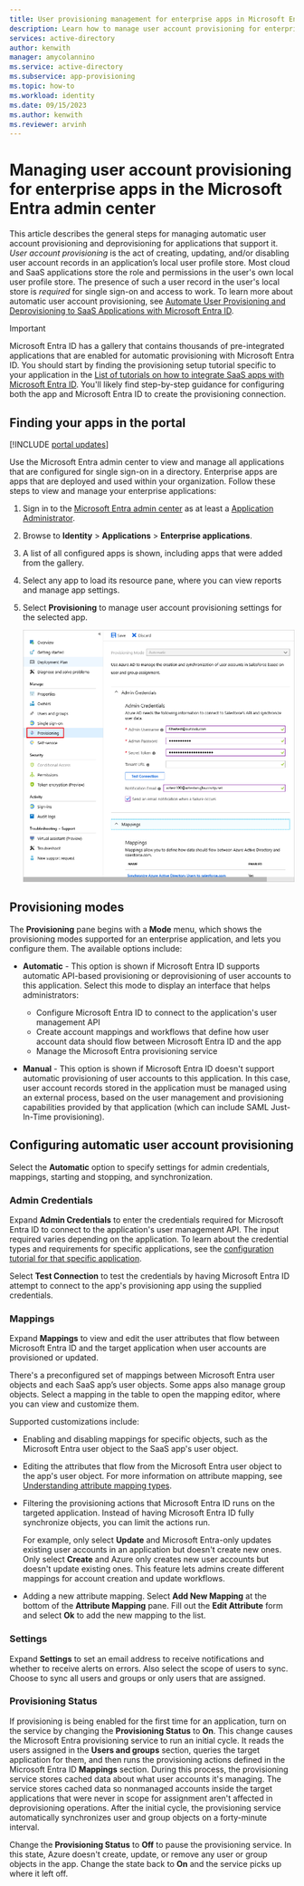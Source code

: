 ```yaml
---
title: User provisioning management for enterprise apps in Microsoft Entra ID
description: Learn how to manage user account provisioning for enterprise apps using the Microsoft Entra ID.
services: active-directory
author: kenwith
manager: amycolannino
ms.service: active-directory
ms.subservice: app-provisioning
ms.topic: how-to
ms.workload: identity
ms.date: 09/15/2023
ms.author: kenwith
ms.reviewer: arvinh
---
```


# Managing user account provisioning for enterprise apps in the Microsoft Entra admin center

This article describes the general steps for managing automatic user account provisioning and deprovisioning for applications that support it. *User account provisioning* is the act of creating, updating, and/or disabling user account records in an application’s local user profile store. Most cloud and SaaS applications store the role and permissions in the user's own local user profile store. The presence of such a user record in the user's local store is *required* for single sign-on and access to work. To learn more about automatic user account provisioning, see [Automate User Provisioning and Deprovisioning to SaaS Applications with Microsoft Entra ID](user-provisioning.md).

> [!IMPORTANT]
> Microsoft Entra ID has a gallery that contains thousands of pre-integrated applications that are enabled for automatic provisioning with Microsoft Entra ID. You should start by finding the provisioning setup tutorial specific to your application in the [List of tutorials on how to integrate SaaS apps with Microsoft Entra ID](../saas-apps/tutorial-list.md). You'll likely find step-by-step guidance for configuring both the app and Microsoft Entra ID to create the provisioning connection.

## Finding your apps in the portal

[!INCLUDE [portal updates](~/articles/active-directory/includes/portal-update.md)]

Use the Microsoft Entra admin center to view and manage all applications that are configured for single sign-on in a directory. Enterprise apps are apps that are deployed and used within your organization. Follow these steps to view and manage your enterprise applications:

1. Sign in to the [Microsoft Entra admin center](https://entra.microsoft.com) as at least a [Application Administrator](../roles/permissions-reference.md#application-administrator).
1. Browse to **Identity** > **Applications** > **Enterprise applications**.
1. A list of all configured apps is shown, including apps that were added from the gallery.
1. Select any app to load its resource pane, where you can view reports and manage app settings.
1. Select **Provisioning** to manage user account provisioning settings for the selected app.

   ![Provisioning screen to manage user account provisioning settings](./media/configure-automatic-user-provisioning-portal/enterprise-apps-provisioning.png)

## Provisioning modes

The **Provisioning** pane begins with a **Mode** menu, which shows the provisioning modes supported for an enterprise application, and lets you configure them. The available options include:

* **Automatic** - This option is shown if Microsoft Entra ID supports automatic API-based provisioning or deprovisioning of user accounts to this application. Select this mode to display an interface that helps administrators:

  * Configure Microsoft Entra ID to connect to the application's user management API
  * Create account mappings and workflows that define how user account data should flow between Microsoft Entra ID and the app
  * Manage the Microsoft Entra provisioning service

* **Manual** - This option is shown if Microsoft Entra ID doesn't support automatic provisioning of user accounts to this application. In this case, user account records stored in the application must be managed using an external process, based on the user management and provisioning capabilities provided by that application (which can include SAML Just-In-Time provisioning).

## Configuring automatic user account provisioning

Select the **Automatic** option to specify settings for admin credentials, mappings, starting and stopping, and synchronization.

### Admin Credentials

Expand **Admin Credentials** to enter the credentials required for Microsoft Entra ID to connect to the application's user management API. The input required varies depending on the application. To learn about the credential types and requirements for specific applications, see the [configuration tutorial for that specific application](user-provisioning.md).

Select **Test Connection** to test the credentials by having Microsoft Entra ID attempt to connect to the app's provisioning app using the supplied credentials.

### Mappings

Expand **Mappings** to view and edit the user attributes that flow between Microsoft Entra ID and the target application when user accounts are provisioned or updated.

There's a preconfigured set of mappings between Microsoft Entra user objects and each SaaS app’s user objects. Some apps also manage group objects. Select a mapping in the table to open the mapping editor, where you can view and customize them.

Supported customizations include:

* Enabling and disabling mappings for specific objects, such as the Microsoft Entra user object to the SaaS app's user object.
* Editing the attributes that flow from the Microsoft Entra user object to the app's user object. For more information on attribute mapping, see [Understanding attribute mapping types](customize-application-attributes.md#understanding-attribute-mapping-types).
* Filtering the provisioning actions that Microsoft Entra ID runs on the targeted application. Instead of having Microsoft Entra ID fully synchronize objects, you can limit the actions run.

  For example, only select **Update** and Microsoft Entra-only updates existing user accounts in an application but doesn't create new ones. Only select **Create** and Azure only creates new user accounts but doesn't update existing ones. This feature lets admins create different mappings for account creation and update workflows.

* Adding a new attribute mapping. Select **Add New Mapping** at the bottom of the **Attribute Mapping** pane. Fill out the **Edit Attribute** form and select **Ok** to add the new mapping to the list.

### Settings

Expand **Settings** to set an email address to receive notifications and whether to receive alerts on errors. Also select the scope of users to sync. Choose to sync all users and groups or only users that are assigned.

### Provisioning Status 

If provisioning is being enabled for the first time for an application, turn on the service by changing the **Provisioning Status** to **On**. This change causes the Microsoft Entra provisioning service to run an initial cycle. It reads the users assigned in the **Users and groups** section, queries the target application for them, and then runs the provisioning actions defined in the Microsoft Entra ID **Mappings** section. During this process, the provisioning service stores cached data about what user accounts it's managing. The service stores cached data so nonmanaged accounts inside the target applications that were never in scope for assignment aren't affected in deprovisioning operations. After the initial cycle, the provisioning service automatically synchronizes user and group objects on a forty-minute interval.

Change the **Provisioning Status** to **Off**  to pause the provisioning service. In this state, Azure doesn't create, update, or remove any user or group objects in the app. Change the state back to **On** and the service picks up where it left off.
